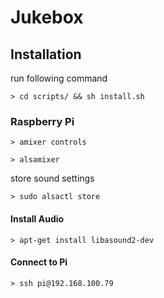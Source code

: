 # Jukebox

## Installation

run following command

```
> cd scripts/ && sh install.sh
```


### Raspberry Pi

```
> amixer controls
```

```
> alsamixer
```


store sound settings

```
> sudo alsactl store
```


#### Install Audio

```
> apt-get install libasound2-dev
```

#### Connect to Pi
```
> ssh pi@192.168.100.79
```

